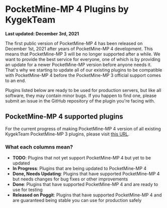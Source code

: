 # PocketMine-MP 4 Plugins by KygekTeam

**Last updated: December 3rd, 2021**

The first public version of PocketMine-MP 4 has been released on December 1st, 2021 after years of PocketMine-MP 4 development. This means that PocketMine-MP 3 will be no longer supported after a while. We want to provide the best service for everyone, one of which is by providing an update for a newer PocketMine-MP version before anyone needs it. That's why we starting to update all of our existing plugins to be compatible with PocketMine-MP 4 before the PocketMine-MP 3 official support comes to an end.

Plugins listed below are ready to be used for production servers, but like all software, they may contain minor bugs. If you happen to find one, please submit an issue in the GitHub repository of the plugin you're facing with.

## PocketMine-MP 4 supported plugins

For the current progress of making PocketMine-MP 4 version of all existing KygekTeam PocketMine-MP 3 plugins, please visit [this URL](https://github.com/orgs/KygekTeam/projects/1).

### What each columns mean?

- **TODO**: Plugins that not yet support PocketMine-MP 4 but yet to be updated
- **In Progress**: Plugins that are being updated to PocketMine-MP 4
- **Done, Needs Updating**: Plugins that have supported PocketMine-MP 4 but needs changes for bug fixes or other improvements
- **Done**: Plugins that have supported PocketMine-MP 4 and are ready to use for testing
- **Released on Poggit**: Plugins that have supported PocketMine-MP 4 and are guaranteed being stable you can use for production safely
